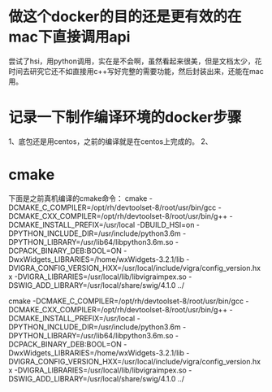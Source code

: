 # 做这个docker的目的还是更有效的在mac下直接调用api
尝试了hsi，用python调用，实在是不会啊，虽然看起来很美，但是文档太少，花时间去研究它还不如直接用c++写好完整的需要功能，然后封装出来，还能在mac用。

# 记录一下制作编译环境的docker步骤

1、底包还是用centos，之前的编译就是在centos上完成的。
2、

# cmake
下面是之前真机编译的cmake命令：
cmake -DCMAKE_C_COMPILER=/opt/rh/devtoolset-8/root/usr/bin/gcc -DCMAKE_CXX_COMPILER=/opt/rh/devtoolset-8/root/usr/bin/g++ -DCMAKE_INSTALL_PREFIX=/usr/local -DBUILD_HSI=on -DPYTHON_INCLUDE_DIR=/usr/include/python3.6m -DPYTHON_LIBRARY=/usr/lib64/libpython3.6m.so -DCPACK_BINARY_DEB:BOOL=ON -DwxWidgets_LIBRARIES=/home/wxWidgets-3.2.1/lib -DVIGRA_CONFIG_VERSION_HXX=/usr/local/include/vigra/config_version.hxx -DVIGRA_LIBRARIES=/usr/local/lib/libvigraimpex.so -DSWIG_ADD_LIBRARY=/usr/local/share/swig/4.1.0 ../

cmake -DCMAKE_C_COMPILER=/opt/rh/devtoolset-8/root/usr/bin/gcc -DCMAKE_CXX_COMPILER=/opt/rh/devtoolset-8/root/usr/bin/g++ -DCMAKE_INSTALL_PREFIX=/usr/local -DPYTHON_INCLUDE_DIR=/usr/include/python3.6m -DPYTHON_LIBRARY=/usr/lib64/libpython3.6m.so -DCPACK_BINARY_DEB:BOOL=ON -DwxWidgets_LIBRARIES=/home/wxWidgets-3.2.1/lib -DVIGRA_CONFIG_VERSION_HXX=/usr/local/include/vigra/config_version.hxx -DVIGRA_LIBRARIES=/usr/local/lib/libvigraimpex.so -DSWIG_ADD_LIBRARY=/usr/local/share/swig/4.1.0 ../